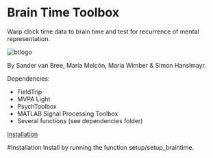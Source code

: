 # Brain Time Toolbox
Warp clock time data to brain time and test for recurrence of mental representation.

![btlogo](https://i.imgur.com/cjhrUnt.png)

By Sander van Bree, María Melcón, Maria Wimber & Simon Hanslmayr.

Dependencies:
- FieldTrip
- MVPA Light
- PsychToolbox
- MATLAB Signal Processing Toolbox
- Several functions (see dependencies folder)


[Installation](#Installation)

#Installation
Install by running the function setup/setup_braintime.
